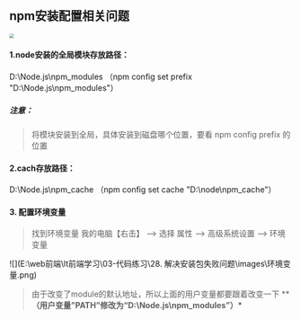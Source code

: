  <h2>npm安装配置相关问题</h2>

<img src="E:\web前端\lt前端学习\03-代码练习\28. 解决安装包失败问题\images\node目录.png" style="zoom:50%;" />

<h4>1.node安装的全局模块存放路径：</h4>

 D:\Node.js\npm_modules （npm config set prefix "D:\Node.js\npm_modules"）

<h5>注意：</h5>

> 将模块安装到全局，具体安装到磁盘哪个位置，要看 npm config prefix 的位置

<h4>2.cach存放路径：</h4>

 D:\Node.js\npm_cache （npm config set cache "D:\node\npm_cache"）

<h4>3. 配置环境变量</h4>

> 找到环境变量
> 我的电脑【右击】 --> 选择 属性 --> 高级系统设置 --> 环境变量

![](E:\web前端\lt前端学习\03-代码练习\28. 解决安装包失败问题\images\环境变量.png)

> 由于改变了module的默认地址，所以上面的用户变量都要跟着改变一下
> ****（用户变量”PATH”修改为“D:\Node.js\npm_modules”）\***

